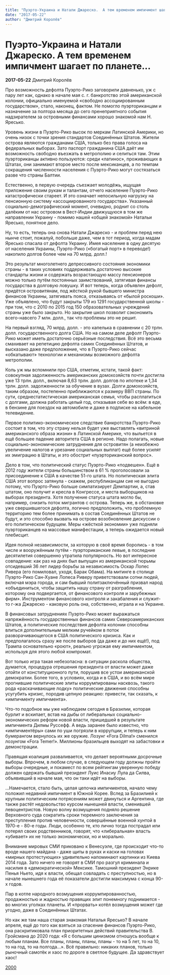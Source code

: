 ```yaml
---
title: "Пуэрто-Украина и Натали Джареско.  А тем временем импичмент шагает по планете..."
date: "2017-05-22"
author: "Дмитрий Королёв"
---
```


# Пуэрто-Украина и Натали Джареско.  А тем временем импичмент шагает по планете...

**2017-05-22** Дмитрий Королёв

Про возможность дефолта Пуэрто-Рико заговорили давненько, уж с пару лет как, однако в начале мая с. г. банкротство этой американской колонии, официально именуемой «свободно ассоциированным государством», стало, наконец, фактом. Не помогло пуэрториканцам и назначение за полтора месяца до сего пренеприятного события надзирателем за островными финансами хорошо знакомой нам Н. Яресько.

Уровень жизни в Пуэрто-Рико высок по меркам Латинской Америки, но очень низок с точки зрения стандартов Соединённых Штатов. Жители острова являются гражданами США, только без права голоса на федеральных выборах. Зато паспорт гражданина США даёт им возможность свободно въезжать в метрополию и селиться там. Этим пуэрториканцы активно пользуются: среди «латинос», проживающих в Штатах, они занимают второе место после мексиканцев, а по темпам сокращения численности населения с Пуэрто-Рико могут состязаться разве что страны Балтии.

Естественно, в первую очередь съезжает молодёжь, ищущая приложение своим рукам и талантам, отчего население Пуэрто-Рико катастрофически стареет. И это означает непосильную нагрузку на пенсионную систему «ассоциированного государства». Указанный социально-демографический момент, очевидно, роднит со столь далёким от нас островом в Вест-Индии движущуюся в том же направлении Украину - помимо нашей «общей знакомой» Натальи Яресько, понятное дело.

Ну, то есть, теперь она снова Натали Джареско - и проблем перед нею нынче стоит, пожалуй, побольше даже, чем в тот период, когда мадам Яресько спасала от дефолта Украину. Имея население в одну десятую от населения Украины, Пуэрто-Рико («богатый порт» в переводе!) накопило долгов более чем на 70 млрд. долл.!

Это результат многолетнего депрессивного состояния экономики страны - в таких условиях поддерживать достаточно высокие стандарты жизни и содержать возрастающую массу пенсионеров можно только путём постоянных заимствований, затягивая финансы государства в долговую ловушку. И вот теперь, когда объявлен дефолт, придётся островитянам, под жёсткой рукой бывшего министра финансов Украины, затягивать пояса, отказываясь от «былой роскоши». Уже объявлено, что будут закрыты 179 из 1291 государственной школы - при том, что с 2010 по 2015 год 150 образовательных учреждений страны уже было закрыто. Но закрытие школ позволит сэкономить всего-навсего 7 млн. долл., так что проблемы это не решит.

На первый взгляд, 70 млрд. долл. - это капелька в сравнении с 20 трлн. долл. государственного долга США. Но на самом деле дефолт Пуэрто-Рико может иметь достаточно серьёзные последствия. Всё это весьма смахивает на репетицию дефолта самих Соединённых Штатов, и высказано даже предположение, что в Пуэрто-Рико сейчас «обкатывают» технологии и механизмы возможного дефолта метрополии.

Коль уж мы вспомнили про США, отметим, кстати, такой факт: совокупная задолженность американских домохозяйств почти достигла уже 13 трлн. долл., включая 8,63 трлн. долл. долгов по ипотеке и 1,34 трлн. долл. задолженности за обучение в вузах. Долги домохозяйств, таким образом, постепенно приближаются к размеру ВВП страны. По сути, среднестатистическая американская семья, чтобы расплатиться с долгами, должна работать целый год, отказывая себе во всём: в еде, в бензине для поездок на автомобиле и даже в подписке на кабельное телевидение.

Первое политико-экономическое следствие банкротства Пуэрто-Рико состоит в том, что эту страну нельзя будет уже выставлять «витриной американского образа жизни» в Латинской Америке, что выльется в ещё большее падение авторитета США в регионе. Надо полагать, новые социально-экономические затруднения для островитян (а неизбежно увеличение налогов и урезание социальных выплат) ещё более усилят их эмиграцию в Штаты, и это обострит «пуэрториканский вопрос».

Дело в том, что политический статус Пуэрто-Рико «подвешен». Ещё в 2012 году жители страны большинством в 61 % проголосовали за присоединение к США в качестве 51-го штата. Но политическая элита США этот вопрос затянула - скажем, республиканцам сие не выгодно потому, что Пуэрто-Рико больше симпатизирует Демпартии, а, став штатом, оно получит и кресла в Конгрессе, и места выборщиков на выборах президента. Хотя получение статуса штата могло бы, например, снизить поток мигрантов с острова. Теперь же, в обстановке уже свершившегося дефолта, логично предположить, что проблемную территорию тем более принимать в состав Соединённых Штатов не будут, и это способно вызвать на острове возобновление дискуссии о его политическом будущем. Меры «жёсткой экономии» уже подняли пуэрториканцев на массовые манифестации, а теперь ожидается новый плебисцит.

Идея полной независимости, за которую в своё время боролись - в том числе и вооружённым путём - пуэрториканские левые, в последние десятилетия совершенно утратила популярность. Но вот интересное совпадение: как раз на днях был выпущен из американской тюрьмы отсидевший 36 лет лидер борьбы за независимость Оскар Лопес Ривера (его помиловал, уходя, Барак Обама). На митинге в столице Пуэрто-Рико Сан-Хуане Лопеса Риверу приветствовали сотни людей, включая мэра города, и сам бывший политзаключённый призвал народ «объединиться, чтобы защитить нашу страну от разграбления, которому она подвергается, от финансового контроля и зарубежных фирм». Инструментом финансового контроля и закабаления и служит-то г-жа Джареско - каковую роль она, собственно, играла и на Украине.

В финансовых затруднениях Пуэрто-Рико может выражаться напряжённость государственных финансов самих Североамериканских Штатов, а политические последствия дефолта колонии способны влиться дополнительным мелким ручейком в поток разворачивающегося в США политического кризиса. Как и предполагалось сразу же после выборов (да даже и до них ещё!), под Трампа основательно «роют», реально угрожая ему импичментом, используя для этого любой компромат.

Вот только игра такая небезопасна: в ситуации раскола общества, думается, процедура отрешения президента от власти может даже отойти от конституционного пути, порушив все устои американской демократии. Более того, в условиях, когда и в США, и во всём мире прогнившие политические элиты коррумпированы насквозь, такого рода «раскачивающие лодку» политические движения способны усугубить кризис, породив цепную реакцию: привести, так сказать, к «импичменту импичмента».

Что-то подобное мы уже наблюдаем сегодня в Бразилии, которая бурлит и вскипает, встав на дыбы от либеральных социально-экономических реформ новой власти, пришедшей в результате импичмента Дилмы Руссефф. А ведь заранее было известно, что «импичментёры» сами по уши погрязли в коррупции, и теперь к ним бумерангом вернулось их же оружие. Лозунг «Fora Dilma!» сменился лозунгом «Fora Temer!». Миллионы бразильцев выходят на забастовки и демонстрации.

Правящая коалиция разваливается, что делает вероятными досрочные выборы. Впрочем, в любом случае, в следующем году должны пройти выборы очередные, и покамест по всем рейтингам уверенную победу должен одержать бывший президент Луис Инасиу Лула да Силва, объявивший в начале мая, что он таки идёт на выборы.

...Намечается, стало быть, целая цепочка импичментов, начало чему положил недавний импичмент в Южной Корее. Вслед за Бразилией к крупным политическим потрясениям может двинуться и Аргентина, где также растёт недовольство курсом нынешней власти, сменившей левоцентристов. Новую волну возмущения подняло решение Верховного суда сократить сроки тюремного заключения за преступления против человечности, совершённые военной хунтой в 1970-е - 80-е годы. Люди, особенно те, кто лично тогда пострадал или потерял своих родственников, говорят, что «либеральная» власть «убивает» их не только экономически, но и морально.

Внимание мировых СМИ приковано к Венесуэле, где происходит что-то вроде нашего майдана - даже щиты в руках и каски на головах «мирных протестующих» удивительно напоминают картинки из Киева 2014 года. Зато ничего не говорят в СМИ про разгул криминала и насилия в «демократической» Мексике. Тамошний президент Энрике Пенья Ньето, идя к власти, обещал совладать с преступностью, но в начале нынешнего года её показатели достигли максимума с конца 90-х годов.

Пар в котле народного возмущения коррумпированностью, продажностью и жадностью правящих элит понемногу поднимается - во многих уголках планеты. И «прорвать» котёл возмущения может где угодно, даже в Соединённых Штатах.

Но как же там наша старая знакомая Наталья Яресько? В начале апреля, ещё до того как взяться за спасение финансов Пуэрто-Рико, она раскритиковала план приоритетных действий правительства В. Гройсмана до 2020 года: «Я с большим цинизмом отношусь вообще к любым планам. Все планы, планы, планы, планы - то на 5 лет, то на 10, то на год, то на полгода...». Всё правильно: никаких планов, только рыночный самотёк и хаос по дороге в светлое будущее. Да здравствует хаос!

[2000](http://www.2000.ua/blogi/avtorskie-kolonki_blogi/puerto-ukraina-i-natali-dzharesko.htm)